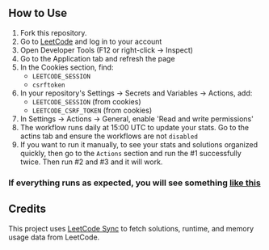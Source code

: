 ## How to Use
1. Fork this repository.
2. Go to [LeetCode](https://leetcode.com) and log in to your account
3. Open Developer Tools (F12 or right-click -> Inspect)
4. Go to the Application tab and refresh the page
5. In the Cookies section, find:
   - `LEETCODE_SESSION`
   - `csrftoken`
6. In your repository's Settings → Secrets and Variables → Actions, add:
   - `LEETCODE_SESSION` (from cookies)
   - `LEETCODE_CSRF_TOKEN` (from cookies)
7. In Settings → Actions → General, enable 'Read and write permissions'
8. The workflow runs daily at 15:00 UTC to update your stats. Go to the actins tab and ensure the workflows are not `disabled`
9. If you want to run it manually, to see your stats and solutions organized quickly, then go to the `Actions` section and run the #1 successfully twice. Then run #2 and #3 and it will work.

### If everything runs as expected, you will see something [like this](https://github.com/AdityaRao127/leetcode-solutions)

## Credits
This project uses [LeetCode Sync](https://github.com/marketplace/actions/leetcode-sync) to fetch solutions, runtime, and memory usage data from LeetCode.
